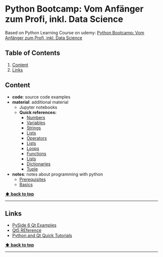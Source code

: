 # Python Bootcamp: Vom Anfänger zum Profi, inkl. Data Science

Based on Python Learning Course on udemy: [Python Bootcamp: Vom Anfänger zum Profi, inkl. Data Science](https://www.udemy.com/course/python-bootcamp/)

<!-- omit in toc -->
## Table of Contents

1. [Content](#content)
2. [Links](#links)

## Content

- __code__: source code examples
- __material__: additional material
  - Jupyter notebooks
  - __Quick references:__
    - [Numbers](material/docs/01_Zahlen.pdf)
    - [Variables](material/docs/02_Variablen.pdf)
    - [Strings](material/docs/03_Strings.pdf)
    - [Lists](material/docs/04_Listen.pdf)
    - [Operators](material/docs/05_Vergleichsoperatoren.pdf)
    - [Lists](material/docs/06_Operatoren_Listen.pdf)
    - [Loops](material/docs/07_Schleifen.pdf)
    - [Functions](material/docs/08_Funktionen_Methoden.pdf)
    - [Lists](material/docs/09_Listen.pdf)
    - [Dictionaries](material/docs/10_Dictionary.pdf)
    - [Tuple](material/docs/11_Tupel.pdf)
- __notes__: notes about programming with python
  - [Prerequisites](notes/00_prerequisites.md)
  - [Basics](notes/01_basics.md)

**[⬆ back to top](#table-of-contents)**
___

## Links

- [PySide 6 Qt Examples](https://github.com/Thorfinson/pyside6-qt-uis)
- [Qt5 REference](http://qmlbook.github.io/)
- [Python and Qt Quick Tutorials](https://www.youtube.com/watch?v=Jn0PpzB14Y8&ab_channel=Wanderson)

**[⬆ back to top](#table-of-contents)**
___
